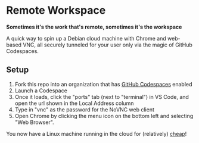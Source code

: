 # Remote Workspace

**Sometimes it's the work that's remote, sometimes it's the workspace**

A quick way to spin up a Debian cloud machine with Chrome and web-based VNC, all securely tunneled for your user only via the magic of GitHub Codespaces.

## Setup

1. Fork this repo into an organization that has [GitHub Codespaces](https://github.com/features/codespaces) enabled
1. Launch a Codespace
1. Once it loads, click the "ports" tab (next to "terminal") in VS Code, and open the url shown in the Local Address column
1. Type in "vnc" as the password for the NoVNC web client
1. Open Chrome by clicking the menu icon on the bottom left and selecting "Web Browser".

You now have a Linux machine running in the cloud for (relatively) [cheap](https://docs.github.com/en/billing/managing-billing-for-github-codespaces/about-billing-for-codespaces#codespaces-pricing)!